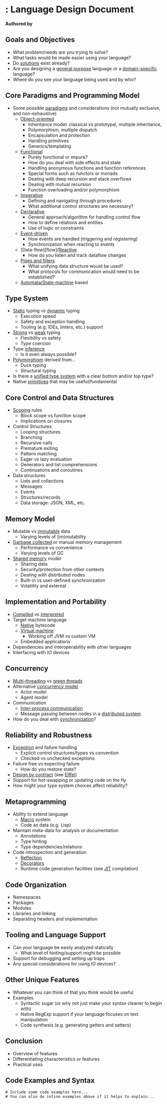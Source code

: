 # <!--- LANGUAGE NAME (optional) -->: Language Design Document

**Authored by <!--- YOUR NAME -->**

## Goals and Objectives

* What problem/needs are you trying to solve?
* What tasks would be made easier using your language?
* Do [solutions](lang_list) exist already?
* Are you designing a [general purpose][general] language or a [domain-specific][dsl] language?
* Where do you see your language being used and by who?

## Core Paradigms and Programming Model

* Some possible [paradigms][paradigm] and considerations (not mutually exclusive, and
    non-exhaustive)
    * [Object-oriented][OO]
        * Inheritance model: classical vs prototypal, multiple inheritance,
        * Polymorphism, multiple dispatch
        * Encapsulation and protection
        * Handling primitives
        * Generics/templating
    * [Functional][functional]
        * Purely functional or impure?
        * How do you deal with side effects and state
        * Handling anonymous functions and function references
        * Special forms such as functors or monads
        * Dealing with deep recursion and stack overflows
        * Dealing with mutual recursion
        * Function overloading and/or polymorphism
    * [Imperative][imperative]
        * Defining and navigating through procedures
        * What additional control structures are necessary?
    * [Declarative][declarative]
        * General approach/algorithm for handling control flow
        * How to define relations and entities
        * Use of logic or constraints
    * [Event-driven][event]
        * How events are handled (triggering and registering)
        * Synchronization when reacting to events
    * [Data-flow][flow]/[Reactive][reactive]
        * How do you listen and track dataflow changes
    * [Pipes and filters][unix]
        * What unifying data structure would be used?
        * What protocols for communication would need to be established?
    * [Automata/State-machine][automata] based

## Type System

* [Static][static] typing vs [dynamic][] typing
    * Execution speed
    * Safety and exception handling
    * Tooling (e.g. IDEs, linters, etc.) support
* [Strong][strong] vs [weak][] typing
    * Flexibility vs safety
    * Type coercion
* Type [inference][]
    * Is it even always possible?
* [Polymorphism][polymorphism] derived from...
    * Duck typing
    * Structural typing
* Is there a [unified type system][unified] with a clear bottom and/or top type?
* Native [primitives][] that may be useful/fundamental

## Core Control and Data Structures

* [Scoping][scope] rules
    * Block scope vs function scope
    * Implications on closures
* Control Structures
    * Looping structures
    * Branching
    * Recursive calls
    * Premature exiting
    * Pattern matching
    * Eager vs lazy evaluation
    * Generators and list comprehensions
    * Continuations and coroutines
* Data structures
    * Lists and collections
    * Messages
    * Events
    * Structures/records
    * Data storage: JSON, XML, etc.

## Memory Model

* Mutable vs [immutable][] data
    * Varying levels of (im)mutability
* [Garbage collected][GC] or manual memory management
    * Performance vs convenience
    * Varying levels of GC
* [Shared memory][shared] model
    * Sharing data
    * Security/protection from other contexts
    * Dealing with distributed nodes
    * Built-in vs user-defined synchronization
    * Volatility and external 

## Implementation and Portability

* [Compiled][compiled] vs [interpreted][]
* Target machine language
    * [Native][native] bytecode
    * [Virtual machine][vm]
        * Working off JVM vs custom VM
    * Embedded applications
* Dependencies and interoperability with other languages
* Interfacing with IO devices

## Concurrency

* [Multi-threading][multithreaded] vs [green threads][greenthreads]
* Alternative [concurrency model][concurrency]
    * Actor model
    * Agent model
* Communication
    * [Inter-process communication][ipc]
    * Message passing between nodes in a [distributed system][distributed]
* How do you deal with [synchronization][synchronization]?

## Reliability and Robustness

* [Exception][exception] and failure handling
    * Explicit control structures/types vs convention
    * Checked vs unchecked exceptions
* Failure free vs expecting failure
    * How do you restore state?
* [Design by contract][DbC] (see [Eiffel][])
* Support for hot-swapping or updating code on the fly
* How might your type system choices affect reliability?

## Metaprogramming

* Ability to extend language
    * [Macro][macro] system
    * Code as data (e.g. Lisp)
* Maintain meta-data for analysis or documentation
    * Annotations
    * Type hinting
    * Type dependencies/relations
* Code introspection and generation
    * [Reflection][reflection]
    * [Decorators][decorators]
    * Runtime code generation facilities (see [JIT][] compilation)

## Code Organization

* Namespaces
* Packages
* Modules
* Libraries and linking
* Separating headers and implementation

## Tooling and Language Support

* Can your language be easily analyzed statically
    * What level of hinting/support might be possible
* Support for debugging and setting up traps
* Any special considerations for using IO devices?

## Other Unique Features

* Whatever you can think of that you think would be useful
* Examples
    * Syntactic sugar (or why not just make your syntax cleaner to begin with)
    * Native RegExp support if your language focuses on text manipulation
    * Code synthesis (e.g. generating getters and setters)

## Conclusion

* Overview of features
* Differentiating characteristics or features
* Practical uses

## Code Examples and Syntax

```
# Include some code examples here...
# You can also do inline examples above if it helps to explain...
```


[lang_list]: http://en.wikipedia.org/wiki/List_of_programming_languages_by_type
[general]: http://en.wikipedia.org/wiki/General-purpose_programming_language#Taxonomies
[dsl]: http://en.wikipedia.org/wiki/Domain-specific_language
[paradigm]: http://en.wikipedia.org/wiki/Programming_paradigm
[OO]: http://en.wikipedia.org/wiki/Object-oriented_programming
[functional]: http://en.wikipedia.org/wiki/Functional_programming
[imperative]: http://en.wikipedia.org/wiki/Imperative_programming
[declarative]: http://en.wikipedia.org/wiki/Declarative_programming
[event]: http://en.wikipedia.org/wiki/Event-driven_programming
[dataflow]: http://en.wikipedia.org/wiki/Dataflow_programming
[reactive]: http://en.wikipedia.org/wiki/Reactive_programming
[unix]: http://en.wikipedia.org/wiki/Pipe_and_filter
[automata]: http://en.wikipedia.org/wiki/Automata-based_programming
[static]: http://en.wikipedia.org/wiki/Type_system#Static_typing
[dynamic]: http://en.wikipedia.org/wiki/Type_system#Dynamic_typing
[strong]: http://en.wikipedia.org/wiki/Strong_and_weak_typing#Strong_typing 
[weak]: http://en.wikipedia.org/wiki/Strong_and_weak_typing#Weak_typing
[inference]: http://en.wikipedia.org/wiki/Type_inference
[polymorphism]: http://en.wikipedia.org/wiki/Polymorphism_(computer_science)
[unified]: http://en.wikipedia.org/wiki/Type_system#Unified_Type_System
[primitives]: http://en.wikipedia.org/wiki/Primitive_data_type
[scope]: http://en.wikipedia.org/wiki/Scope_(computer_science)
[immutable]: http://en.wikipedia.org/wiki/Immutable_object
[GC]: http://en.wikipedia.org/wiki/Garbage_collection_(computer_science)
[shared]: http://en.wikipedia.org/wiki/Shared_memory
[compiled]: http://en.wikipedia.org/wiki/Compiled_language
[interpreted]: http://en.wikipedia.org/wiki/Interpreted_language
[native]: http://en.wikipedia.org/wiki/Bytecode
[vm]: http://en.wikipedia.org/wiki/Virtual_machine
[multithreaded]: http://en.wikipedia.org/wiki/Multithreading_(computer_architecture)
[greenthreads]: http://en.wikipedia.org/wiki/Green_threads
[concurrency]: http://en.wikipedia.org/wiki/Concurrency_(computer_science)#Models
[ipc]: http://en.wikipedia.org/wiki/Inter-process_communication
[distributed]: http://en.wikipedia.org/wiki/Distributed_system
[synchronization]: http://en.wikipedia.org/wiki/Synchronization_(computer_science)
[exception]: http://en.wikipedia.org/wiki/Exception_handling
[DbC]: http://en.wikipedia.org/wiki/Design_by_contract
[Eiffel]: http://en.wikipedia.org/wiki/Eiffel_(programming_language)#Design_by_Contract
[macro]: http://en.wikipedia.org/wiki/Macro_(computer_science)
[reflection]: http://en.wikipedia.org/wiki/Reflection_(computer_programming)
[decorators]: http://wiki.python.org/moin/PythonDecorators
[JIT]: http://en.wikipedia.org/wiki/Just-in-time_compilation
